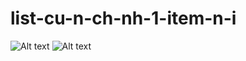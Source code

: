 # list-cu-n-ch-nh-1-item-n-i
![Alt text](https://i.ibb.co/f8z70sh/b1.png "Optional title")
![Alt text](https://i.ibb.co/MnGrFxH/b2.png "Optional title")
